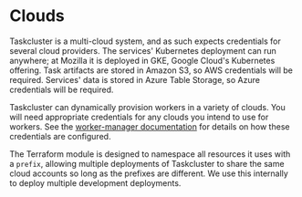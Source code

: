 # Clouds

Taskcluster is a multi-cloud system, and as such expects credentials for several cloud providers.
The services' Kubernetes deployment can run anywhere; at Mozilla it is deployed in GKE, Google Cloud's Kubernetes offering.
Task artifacts are stored in Amazon S3, so AWS credentials will be required.
Services' data is stored in Azure Table Storage, so Azure credentials will be required.

Taskcluster can dynamically provision workers in a variety of clouds.
You will need appropriate credentials for any clouds you intend to use for workers.
See the [worker-manager documentation](https://docs.taskcluster.net/docs/reference/core/worker-manager) for details on how these credentials are configured.

The Terraform module is designed to namespace all resources it uses with a `prefix`, allowing multiple deployments of Taskcluster to share the same cloud accounts so long as the prefixes are different.
We use this internally to deploy multiple development deployments.
